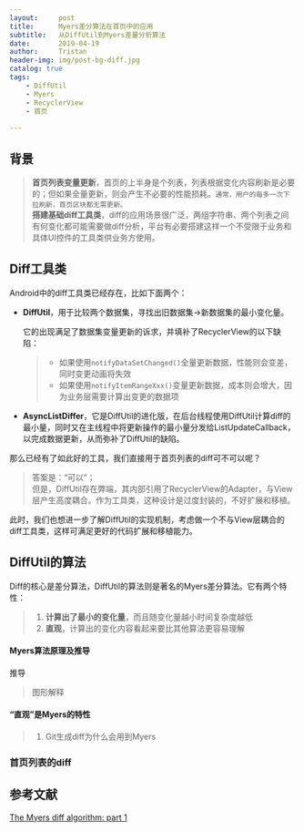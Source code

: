 ```yaml
---
layout:     post
title:      Myers差分算法在首页中的应用
subtitle:   从DiffUtil到Myers差量分析算法
date:       2019-04-19
author:     Tristan
header-img: img/post-bg-diff.jpg
catalog: true
tags:
    - DiffUtil
    - Myers
    - RecyclerView
    - 首页
    
---
```


## 背景
> **首页列表变量更新**，首页的上半身是个列表，列表根据变化内容刷新是必要的；但如果全量更新，则会产生不必要的性能损耗。`通常，用户的每多一次下拉刷新，首页区块都无需更新。`<br/>
> **搭建基础diff工具类**，diff的应用场景很广泛，两组字符串、两个列表之间有何变化都可能需要做diff分析，平台有必要搭建这样一个不受限于业务和具体UI控件的工具类供业务方使用。

## Diff工具类
Android中的diff工具类已经存在，比如下面两个：
- **DiffUtil**，用于比较两个数据集，寻找出旧数据集->新数据集的最小变化量。
    
    它的出现满足了数据集变量更新的诉求，并填补了RecyclerView的以下缺陷：
    > * 如果使用`notifyDataSetChanged()`全量更新数据，性能则会变差，同时变更动画将失效
    > * 如果使用`notifyItemRangeXxx()`变量更新数据，成本则会增大，因为业务层需要计算出变更的数据项
    
- **AsyncListDiffer**，它是DiffUtil的进化版，在后台线程使用DiffUtil计算diff的最小量，同时又在主线程中将更新操作的最小量分发给ListUpdateCallback，以完成数据更新，从而弥补了DiffUtil的缺陷。

那么已经有了如此好的工具，我们直接用于首页列表的diff可不可以呢？
> 答案是：“可以”；<br/>
> 但是，DiffUtil存在弊端，其内部引用了RecyclerView的Adapter，与View层产生高度耦合。作为工具类，这种设计是过度封装的，不好扩展和移植。

此时，我们也想进一步了解DiffUtil的实现机制，考虑做一个不与View层耦合的diff工具类，这样可满足更好的代码扩展和移植能力。

## DiffUtil的算法
Diff的核心是差分算法，DiffUtil的算法则是著名的Myers差分算法。它有两个特性：
> 1. **计算出了最小的变化量**，而且随变化量越小时间复杂度越低<br/>
> 2. **直观**，计算出的变化内容看起来要比其他算法更容易理解

#### Myers算法原理及推导
推导
> 图形解释

#### “直观”是Myers的特性
> 1. Git生成diff为什么会用到Myers
### 首页列表的diff

## 参考文献
[The Myers diff algorithm: part 1](https://blog.jcoglan.com/2017/02/12/the-myers-diff-algorithm-part-1/)
